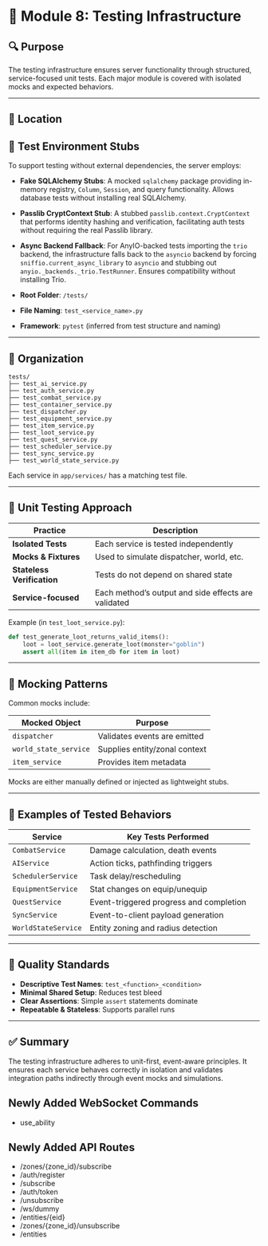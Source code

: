 
# 🧪 Module 8: Testing Infrastructure

## 🔍 Purpose

The testing infrastructure ensures server functionality through structured, service-focused unit tests. Each major module is covered with isolated mocks and expected behaviors.

---

## 🧩 Location

## 🔧 Test Environment Stubs

To support testing without external dependencies, the server employs:

- **Fake SQLAlchemy Stubs**: A mocked `sqlalchemy` package providing in-memory registry, `Column`, `Session`, and query functionality. Allows database tests without installing real SQLAlchemy.
- **Passlib CryptContext Stub**: A stubbed `passlib.context.CryptContext` that performs identity hashing and verification, facilitating auth tests without requiring the real Passlib library.
- **Async Backend Fallback**: For AnyIO-backed tests importing the `trio` backend, the infrastructure falls back to the `asyncio` backend by forcing `sniffio.current_async_library` to `asyncio` and stubbing out `anyio._backends._trio.TestRunner`. Ensures compatibility without installing Trio.


- **Root Folder**: `/tests/`
- **File Naming**: `test_<service_name>.py`
- **Framework**: `pytest` (inferred from test structure and naming)

---

## 📁 Organization

```
tests/
├── test_ai_service.py
├── test_auth_service.py
├── test_combat_service.py
├── test_container_service.py
├── test_dispatcher.py
├── test_equipment_service.py
├── test_item_service.py
├── test_loot_service.py
├── test_quest_service.py
├── test_scheduler_service.py
├── test_sync_service.py
├── test_world_state_service.py
```

Each service in `app/services/` has a matching test file.

---

## 🧪 Unit Testing Approach

| Practice                | Description                                      |
|-------------------------|--------------------------------------------------|
| **Isolated Tests**      | Each service is tested independently            |
| **Mocks & Fixtures**    | Used to simulate dispatcher, world, etc.        |
| **Stateless Verification** | Tests do not depend on shared state          |
| **Service-focused**     | Each method’s output and side effects are validated |

Example (in `test_loot_service.py`):

```python
def test_generate_loot_returns_valid_items():
    loot = loot_service.generate_loot(monster="goblin")
    assert all(item in item_db for item in loot)
```

---

## 🧱 Mocking Patterns

Common mocks include:

| Mocked Object         | Purpose                         |
|------------------------|----------------------------------|
| `dispatcher`           | Validates events are emitted     |
| `world_state_service`  | Supplies entity/zonal context    |
| `item_service`         | Provides item metadata           |

Mocks are either manually defined or injected as lightweight stubs.

---

## 🔁 Examples of Tested Behaviors

| Service               | Key Tests Performed                                 |
|------------------------|-----------------------------------------------------|
| `CombatService`        | Damage calculation, death events                    |
| `AIService`            | Action ticks, pathfinding triggers                  |
| `SchedulerService`     | Task delay/rescheduling                             |
| `EquipmentService`     | Stat changes on equip/unequip                       |
| `QuestService`         | Event-triggered progress and completion             |
| `SyncService`          | Event-to-client payload generation                  |
| `WorldStateService`    | Entity zoning and radius detection                  |

---

## 📏 Quality Standards

- **Descriptive Test Names**: `test_<function>_<condition>`
- **Minimal Shared Setup**: Reduces test bleed
- **Clear Assertions**: Simple `assert` statements dominate
- **Repeatable & Stateless**: Supports parallel runs

---

## ✅ Summary

The testing infrastructure adheres to unit-first, event-aware principles. It ensures each service behaves correctly in isolation and validates integration paths indirectly through event mocks and simulations.


## Newly Added WebSocket Commands
- use_ability


## Newly Added API Routes
- /zones/{zone_id}/subscribe
- /auth/register
- /subscribe
- /auth/token
- /unsubscribe
- /ws/dummy
- /entities/{eid}
- /zones/{zone_id}/unsubscribe
- /entities
